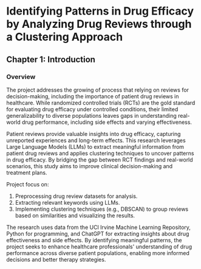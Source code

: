 # Identifying Patterns in Drug Efficacy by Analyzing Drug Reviews through a Clustering Approach

## Chapter 1: Introduction

### Overview
The project addresses the growing of process that relying on reviews for decision-making, including the importance of patient drug reviews in healthcare. While randomized controlled trials (RCTs) are the gold standard for evaluating drug efficacy under controlled conditions, their limited generalizability to diverse populations leaves gaps in understanding real-world drug performance, including side effects and varying effectiveness.

Patient reviews provide valuable insights into drug efficacy, capturing unreported experiences and long-term effects. This research leverages Large Language Models (LLMs) to extract meaningful information from patient drug reviews and applies clustering techniques to uncover patterns in drug efficacy. By bridging the gap between RCT findings and real-world scenarios, this study aims to improve clinical decision-making and treatment plans.

Project focus on:
1. Preprocessing drug review datasets for analysis.
2. Extracting relevant keywords using LLMs.
3. Implementing clustering techniques (e.g., DBSCAN) to group reviews based on similarities and visualizing the results.

The research uses data from the UCI Irvine Machine Learning Repository, Python for programming, and ChatGPT for extracting insights about drug effectiveness and side effects. By identifying meaningful patterns, the project seeks to enhance healthcare professionals' understanding of drug performance across diverse patient populations, enabling more informed decisions and better therapy strategies.
